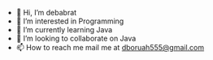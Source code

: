 - 👋 Hi, I’m debabrat
- 👀 I’m interested in Programming
- 🌱 I’m currently learning Java
- 💞️ I’m looking to collaborate on Java
- 📫 How to reach me mail me at dboruah555@gmail.com

<!---
dboruah555/dboruah555 is a ✨ special ✨ repository because its `README.md` (this file) appears on your GitHub profile.
You can click the Preview link to take a look at your changes.
--->
